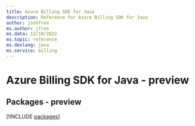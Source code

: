 ```yaml
---
title: Azure Billing SDK for Java
description: Reference for Azure Billing SDK for Java
author: joshfree
ms.author: jfree
ms.data: 12/10/2022
ms.topic: reference
ms.devlang: java
ms.service: billing
---
```

# Azure Billing SDK for Java - preview
## Packages - preview
[!INCLUDE [packages](billing-index.md)]